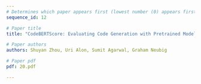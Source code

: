 ```yaml
---
# Determines which paper appears first (lowest number (0) appears first)
sequence_id: 12

# Paper title
title: "CodeBERTScore: Evaluating Code Generation with Pretrained Models of Code\n(Spotlight)"

# Paper authors
authors: Shuyan Zhou, Uri Alon, Sumit Agarwal, Graham Neubig 

# Paper pdf
pdf: 20.pdf

---
```

